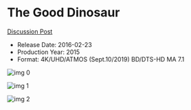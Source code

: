 # The Good Dinosaur

[Discussion Post](https://www.avsforum.com/threads/bass-eq-for-filtered-movies.2995212/post-56700386)

* Release Date: 2016-02-23
* Production Year: 2015
* Format: 4K/UHD/ATMOS (Sept.10/2019) BD/DTS-HD MA 7.1

![img 0](https://i.imgur.com/NYisXkU.jpg)

![img 1](https://i.imgur.com/UA60dyh.png)

![img 2](https://i.imgur.com/n3n2UaZ.jpg)

